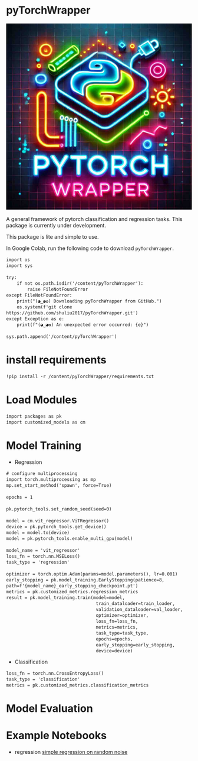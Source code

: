 # pyTorchWrapper

![Image](./icon.jpg)

A general framework of pytorch classification and regression tasks. This package is currently under development.

This package is lite and simple to use.

In Google Colab, run the following code to download `pyTorchWrapper`.

```
import os
import sys

try:
    if not os.path.isdir('/content/pyTorchWrapper'):
        raise FileNotFoundError
except FileNotFoundError:
    print("(◕‿◕✿) Downloading pyTorchWrapper from GitHub.")
    os.system(f'git clone https://github.com/shuliu2017/pyTorchWrapper.git')
except Exception as e:
    print(f"(◕‿◕✿) An unexpected error occurred: {e}")

sys.path.append('/content/pyTorchWrapper')
```

# install requirements
```
!pip install -r /content/pyTorchWrapper/requirements.txt
```

# Load Modules

```
import packages as pk
import customized_models as cm
```

# Model Training


- Regression

```
# configure multiprocessing
import torch.multiprocessing as mp
mp.set_start_method('spawn', force=True)

epochs = 1

pk.pytorch_tools.set_random_seed(seed=0)

model = cm.vit_regressor.ViTRegressor()
device = pk.pytorch_tools.get_device()
model = model.to(device)
model = pk.pytorch_tools.enable_multi_gpu(model)

model_name = 'vit_regressor'
loss_fn = torch.nn.MSELoss()
task_type = 'regression'

optimizer = torch.optim.Adam(params=model.parameters(), lr=0.001)
early_stopping = pk.model_training.EarlyStopping(patience=8, path=f'{model_name}_early_stopping_checkpoint.pt')
metrics = pk.customized_metrics.regression_metrics
result = pk.model_training.train(model=model,
                                  train_dataloader=train_loader,
                                  validation_dataloader=val_loader,
                                  optimizer=optimizer,
                                  loss_fn=loss_fn,
                                  metrics=metrics,
                                  task_type=task_type,
                                  epochs=epochs,
                                  early_stopping=early_stopping,
                                  device=device)
```

- Classification
```
loss_fn = torch.nn.CrossEntropyLoss()
task_type = 'classification'
metrics = pk.customized_metrics.classification_metrics
```

# Model Evaluation

# Example Notebooks

- regression [simple regression on random noise](https://github.com/shuliu2017/pyTorchWrapper/blob/main/notebooks/simple_regression.ipynb)
